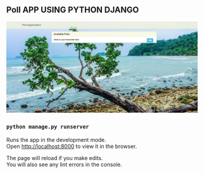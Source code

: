 ## Poll APP USING PYTHON DJANGO

![poll](poll.png)

### `python manage.py runserver`

Runs the app in the development mode.\
Open [http://localhost:8000](http://localhost:8000) to view it in the browser.

The page will reload if you make edits.\
You will also see any lint errors in the console.
